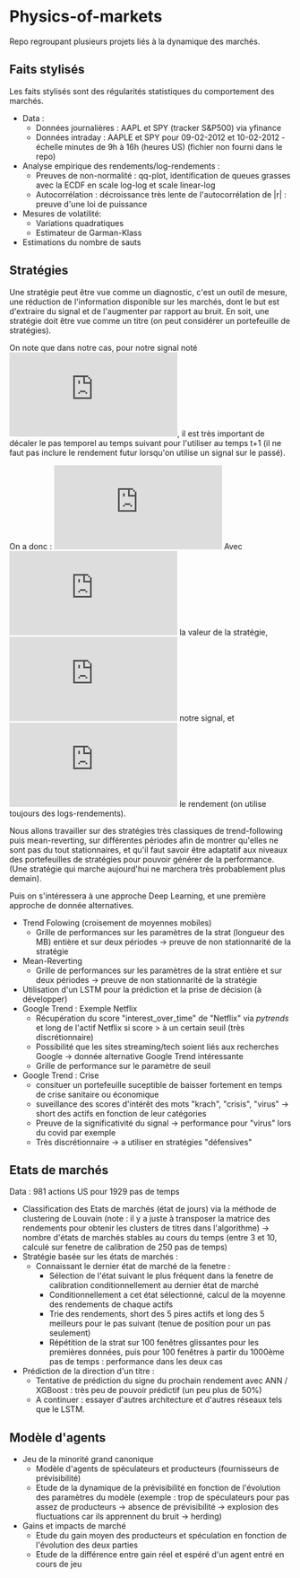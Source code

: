 # Physics-of-markets

Repo regroupant plusieurs projets liés à la dynamique des marchés.

## Faits stylisés 

Les faits stylisés sont des régularités statistiques du comportement des marchés.

- Data :  
  - Données journalières : AAPL et SPY (tracker S&P500) via yfinance
  - Données intraday : AAPLE et SPY pour 09-02-2012 et 10-02-2012 - échelle minutes de 9h à 16h (heures US) (fichier non fourni dans le repo)
- Analyse empirique des rendements/log-rendements : 
  - Preuves de non-normalité : qq-plot, identification de queues grasses avec la ECDF en scale log-log et scale linear-log
  - Autocorrélation : décroissance très lente de l'autocorrélation de |r| : preuve d'une loi de puissance
- Mesures de volatilité:
  - Variations quadratiques
  - Estimateur de Garman-Klass
- Estimations du nombre de sauts

## Stratégies 

Une stratégie peut être vue comme un diagnostic, c'est un outil de mesure, une réduction de l'information disponible sur les marchés, dont le but est d'extraire du signal et de l'augmenter par rapport au bruit. En soit, une stratégie doit être vue comme un titre (on peut considérer un portefeuille de stratégies).

On note que dans notre cas, pour notre signal noté ![img](http://www.sciweavers.org/tex2img.php?eq=x_t&bc=White&fc=Black&im=jpg&fs=12&ff=arev&edit=0), il est très important de décaler le pas temporel au temps suivant pour l'utiliser au temps t+1 (il ne faut pas inclure le rendement futur lorsqu'on utilise un signal sur le passé). 

On a donc :
![img](http://www.sciweavers.org/tex2img.php?eq=g_t%20%3D%20x_tr_%7Bt%2B1%7D&bc=White&fc=Black&im=jpg&fs=12&ff=arev&edit=0)
Avec ![img](http://www.sciweavers.org/tex2img.php?eq=g&bc=White&fc=Black&im=jpg&fs=12&ff=arev&edit=0) la valeur de la stratégie, ![img](http://www.sciweavers.org/tex2img.php?eq=x%20%5Cin%20%5C%7B-1%2C0%2C1%5C%7D&bc=White&fc=Black&im=jpg&fs=12&ff=arev&edit=0) notre signal, et ![img](http://www.sciweavers.org/tex2img.php?eq=r&bc=White&fc=Black&im=jpg&fs=12&ff=arev&edit=0) le rendement (on utilise toujours des logs-rendements).

Nous allons travailler sur des stratégies très classiques de trend-following puis mean-reverting, sur différentes périodes afin de montrer qu'elles ne sont pas du tout stationnaires, et qu'il faut savoir être adaptatif aux niveaux des portefeuilles de stratégies pour pouvoir générer de la performance. (Une stratégie qui marche aujourd'hui ne marchera très probablement plus demain). 

Puis on s'intéressera à une approche Deep Learning, et une première approche de donnée alternatives.

- Trend Folowing (croisement de moyennes mobiles)
  - Grille de performances sur les paramètres de la strat (longueur des MB) entière et sur deux périodes -> preuve de non stationnarité de la stratégie
- Mean-Reverting 
  - Grille de performances sur les paramètres de la strat entière et sur deux périodes -> preuve de non stationnarité de la stratégie
- Utilisation d'un LSTM pour la prédiction et la prise de décision (à développer)
- Google Trend : Exemple Netflix
  - Récupération du score "interest_over_time" de "Netflix" via *pytrends* et long de l'actif Netflix si score > à un certain seuil (très discrétionnaire)
  - Possibilité que les sites streaming/tech soient liés aux recherches Google -> donnée alternative Google Trend intéressante
  - Grille de performance sur le paramètre de seuil
- Google Trend : Crise
  - consituer un portefeuille suceptible de baisser fortement en temps de crise sanitaire ou économique
  - suveillance des scores d'intérêt des mots "krach", "crisis", "virus" -> short des actifs en fonction de leur catégories
  - Preuve de la significativité du signal -> performance pour "virus" lors du covid par exemple 
  - Très discrétionnaire -> a utiliser en stratégies "défensives"

## Etats de marchés

Data : 981 actions US pour 1929 pas de temps

- Classification des Etats de marchés (état de jours) via la méthode de clustering de Louvain (note : il y a juste à transposer la matrice des rendements pour obtenir les clusters de titres dans l'algorithme) -> nombre d'états de marchés stables au cours du temps (entre 3 et 10, calculé sur fenetre de calibration de 250 pas de temps)
- Stratégie basée sur les états de marchés :
  - Connaissant le dernier état de marché de la fenetre : 
    - Sélection de l'état suivant le plus fréquent dans la fenetre de calibration conditionnellement au dernier état de marché
    - Conditionnellement a cet état sélectionné, calcul de la moyenne des rendements de chaque actifs
    - Trie des rendements, short des 5 pires actifs et long des 5 meilleurs pour le pas suivant (tenue de position pour un pas seulement)
    - Répétition de la strat sur 100 fenêtres glissantes pour les premières données, puis pour 100 fenêtres à partir du 1000ème pas de temps : performance dans les deux cas
- Prédiction de la direction d'un titre :
  - Tentative de prédiction du signe du prochain rendement avec ANN / XGBoost : très peu de pouvoir prédictif (un peu plus de 50%)
  - A continuer : essayer d'autres architecture et d'autres réseaux tels que le LSTM.

## Modèle d'agents

- Jeu de la minorité grand canonique
  - Modèle d'agents de spéculateurs et producteurs (fournisseurs de prévisibilité)
  - Etude de la dynamique de la prévisibilité en fonction de l'évolution des paramètres du modèle (exemple : trop de spéculateurs pour pas assez de producteurs -> absence de prévisibilité -> explosion des fluctuations car ils apprennent du bruit -> herding)
- Gains et impacts de marché 
  - Etude du gain moyen des producteurs et spéculation en fonction de l'évolution des deux parties
  - Etude de la différence entre gain réel et espéré d'un agent entré en cours de jeu
